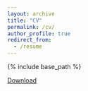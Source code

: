 ```yaml
---
layout: archive
title: "CV"
permalink: /cv/
author_profile: true
redirect_from:
  - /resume
---
```


{% include base_path %}

<a href="../yash_vekaria_cv.pdf" download="yash_vekaria_cv.pdf">Download</a>
